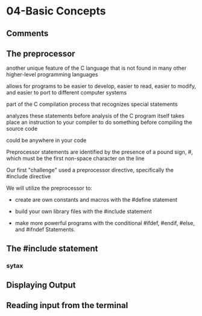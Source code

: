 # 04-Basic Concepts

## Comments

## The preprocessor

another unique feature of the C language that is not found in many other higher-level programming languages

allows for programs to be easier to develop, easier to read, easier to modify, and easier to port to different computer systems

part of the C compilation process that recognizes special statements

analyzes these statements before analysis of the C program itself takes place
an instruction to your compiler to do something before compiling the source code

could be anywhere in your code

Preprocessor statements are identified by the presence of a pound sign, #, which must be the first non-space character on the line

Our first "challenge" used a preprocessor directive, specifically the #include directive

We will utilize the preprocessor to:

* create are own constants and macros with the #define statement
* build your own library files with the #include statement

* make more powerful programs with the conditional #ifdef, #endif, #else, and #ifndef Statements.

## The #include statement

### sytax

## Displaying Output

## Reading input from the terminal
